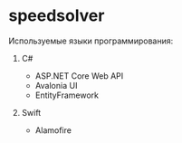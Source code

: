 # speedsolver

Используемые языки программирования:
1. C#
    - ASP.NET Core Web API
    - Avalonia UI
    - EntityFramework

2. Swift
    - Alamofire


